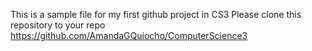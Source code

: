 This is a sample file for my first github project in CS3
Please clone this repository to your repo
https://github.com/AmandaGQuiocho/ComputerScience3
